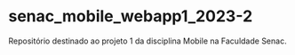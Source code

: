 # senac_mobile_webapp1_2023-2
Repositório destinado ao projeto 1 da disciplina Mobile na Faculdade Senac.
